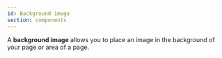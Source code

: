```yaml
---
id: Background image
section: components
---
```

A **background image** allows you to place an image in the background of your page or area of a page.
